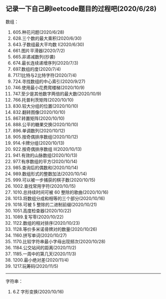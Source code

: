 记录一下自己刷leetcode题目的过程吧(2020/6/28)
---
数组：
  1. 605.种花问题(2020/6/28)
  2. 628.三个数的最大乘积(2020/6/30)
  3. 643.子数组最大平均数 I(2020/6/30)
  4. 661.图片平滑器(2020/7/2)
  5. 665.非递减数列(抄袭)
  6. 674.最长连续递增序列(2020/7/3)
  7. 697.数组的度(2020/7/4)
  8. 717.1比特与2比特字符(2020/7/4)
  9. 724.寻找数组的中心索引(2020/9/27)
  10. 746.使用最小花费爬楼梯(2020/10/9)
  11. 747.至少是其他数字两倍的最大数(2020/10/9)
  12. 766.托普利茨矩阵(2020/10/10)
  13. 830.较大分组的位置(2020/10/10)
  14. 832.翻转图像(2020/10/10)
  15. 867.转置矩阵(2020/10/10)
  16. 888.公平的糖果交换(2020/10/10)
  17. 896.单调数列(2020/10/12)
  18. 905.按奇偶排序数组(2020/10/12)
  19. 914.卡牌分组(2020/10/13)
  20. 922.按奇偶排序数组 II(2020/10/13)
  21. 941.有效的山脉数组(2020/10/13)
  22. 977.有序数组的平方(2020/10/14)
  23. 985.查询后的偶数和(2020/10/14)
  24. 989.数组形式的整数加法(2020/10/14)
  25. 999.可以被一步捕获的棋子数(2020/10/15)
  26. 1002.查找常用字符(2020/10/15)
  27. 1010.总持续时间可被 60 整除的歌曲(2020/10/16)
  28. 1013.将数组分成和相等的三个部分(2020/10/16)
  29. 1018.可被 5 整除的二进制前缀(2020/10/21)
  30. 1051.高度检查器(2020/10/22)
  31. 1089.复写零(2020/10/22)
  32. 1122.数组的相对排序(2020/10/23)
  33. 1128.等价多米诺骨牌对的数量(2020/10/26)
  34. 1160.拼写单词(2020/10/27)
  35. 1170.比较字符串最小字母出现频次(2020/10/28)
  36. 1184.公交站间的距离(2020/11/2)
  37. 1185.一周中的第几天(2020/11/3)
  38. 1200.最小绝对差(2020/11/4)
  39. 1217.玩筹码(2020/11/5)
---
字符串：
  1. 6.Z 字形变换(2020/10/16)